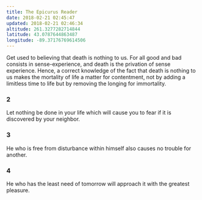 ```yaml
---
title: The Epicurus Reader
date: 2018-02-21 02:45:47
updated: 2018-02-21 02:46:34
altitude: 261.3277282714844
latitude: 43.0787644863487
longitude: -89.37176769614506
---
```

Get used to believing that death is nothing to us. For all good and bad consists in sense-experience, and death is the privation of sense experience. Hence, a correct knowledge of the fact that death is nothing to us makes the mortality of life a matter for contentment, not by adding a limitless time to life but by removing the longing for immortality.

### 2

Let nothing be done in your life which will cause you to fear if it is discovered by your neighbor.

### 3

He who is free from disturbance within himself also causes no trouble for another.

### 4

He who has the least need of tomorrow will approach it with the greatest pleasure.
